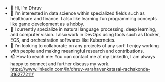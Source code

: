 - 👋 Hi, I’m Dhruv 
- 👀 I’m interested in data science within specialized fields such as healthcare and finance. I also like learning fun programming concepts like game development as a hobby. 
- 🌱 I currently specialize in natural language processing, deep learning, and computer vision. I also work in DevOps using tools such as Docker, ECS, and orchestration softwares like Kubernetes.
- 💞️ I’m looking to collaborate on any projects of any sort! I enjoy working with people and making meaningful research and contributions. 
- 📫 How to reach me: You can contact me at my LinkedIn, I am always happy to connect and further discuss my work. https://www.linkedin.com/in/dhruv-varahavenkatasai-rachakonda-316277211/
